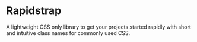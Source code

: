 # Rapidstrap
A lightweight CSS only library to get your projects started rapidly with short and intuitive class names for commonly used CSS.
